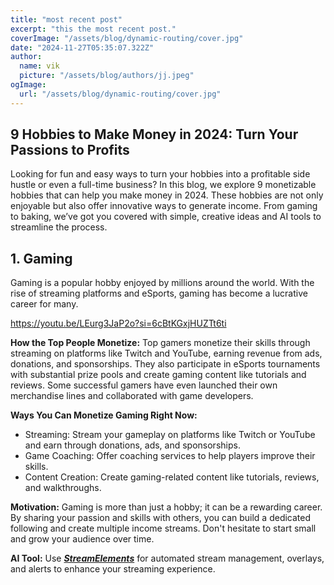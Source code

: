 ```yaml
---
title: "most recent post"
excerpt: "this the most recent post."
coverImage: "/assets/blog/dynamic-routing/cover.jpg"
date: "2024-11-27T05:35:07.322Z"
author:
  name: vik
  picture: "/assets/blog/authors/jj.jpeg"
ogImage:
  url: "/assets/blog/dynamic-routing/cover.jpg"
---
```


## **9 Hobbies to Make Money in 2024: Turn Your Passions to Profits**

Looking for fun and easy ways to turn your hobbies into a profitable side hustle or even a full-time business? In this blog, we explore 9 monetizable hobbies that can help you make money in 2024. These hobbies are not only enjoyable but also offer innovative ways to generate income. From gaming to baking, we’ve got you covered with simple, creative ideas and AI tools to streamline the process.

## 1. Gaming

Gaming is a popular hobby enjoyed by millions around the world. With the rise of streaming platforms and eSports, gaming has become a lucrative career for many.

https://youtu.be/LEurg3JaP2o?si=6cBtKGxjHUZTt6ti

**How the Top People Monetize:** Top gamers monetize their skills through streaming on platforms like Twitch and YouTube, earning revenue from ads, donations, and sponsorships. They also participate in eSports tournaments with substantial prize pools and create gaming content like tutorials and reviews. Some successful gamers have even launched their own merchandise lines and collaborated with game developers.

**Ways You Can Monetize Gaming Right Now:**
- Streaming: Stream your gameplay on platforms like Twitch or YouTube and earn through donations, ads, and sponsorships.
- Game Coaching: Offer coaching services to help players improve their skills.
- Content Creation: Create gaming-related content like tutorials, reviews, and walkthroughs.

**Motivation:** Gaming is more than just a hobby; it can be a rewarding career. By sharing your passion and skills with others, you can build a dedicated following and create multiple income streams. Don't hesitate to start small and grow your audience over time.

**AI Tool:** Use ***[StreamElements](https://streamelements.com/)*** for automated stream management, overlays, and alerts to enhance your streaming experience.



